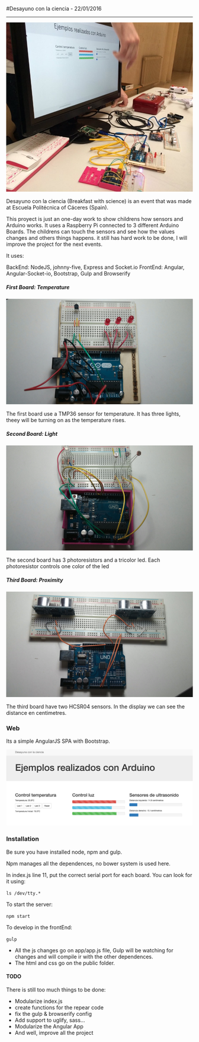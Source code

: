 #Desayuno con la ciencia - 22/01/2016
- - -

![Alt text](docs/all.jpg?raw=true "Full Setup")

Desayuno con la ciencia (Breakfast with science) is an event that was made at Escuela Politécnica of Cáceres (Spain).

This proyect is just an one-day work to show childrens how sensors and Arduino works. It uses a Raspberry Pi connected to 3 different Arduino Boards. The childrens can touch the sensors and see how the values changes and others things happens. it still has hard work to be done, I will improve the project for the next events.

It uses:

BackEnd:  NodeJS, johnny-five, Express and Socket.io 
FrontEnd: Angular, Angular-Socket-io, Bootstrap, Gulp and Browserify

##### First Board: Temperature

![Alt text](docs/FirstOne.jpg?raw=true "First One")

The first board use a TMP36 sensor for temperature. It has three lights, theey will be turning on as the temperature rises.

##### Second Board: Light

![Alt text](docs/SecondOne.jpg?raw=true "Second One")

The second board has 3 photoresistors and a tricolor led. Each photoresistor controls one color of the led

##### Third Board: Proximity

![Alt text](docs/ThirdOne.jpg?raw=true "Third One")

The third board have two HCSR04 sensors. In the display we can see the distance en centimetres.

### Web

Its a simple AngularJS SPA with Bootstrap.

![Alt text](docs/web.png?raw=true "Third One")

### Installation

Be sure you have installed node, npm and gulp.

Npm manages all the dependences, no bower system is used here.

In index.js line 11, put the correct serial port for each board. You can look for it using:

`ls /dev/tty.*`

To start the server:

`npm start`

To develop in the frontEnd:

`gulp`

- All the js changes go on app/app.js file, Gulp will be watching for changes and will compile ir with the other dependences.
- The html and css go on the public folder.

#### TODO

There is still too much things to be done:

- Modularize index.js
- create functions for the repear code
- fix the gulp & browserify config
- Add support to uglify, sass...
- Modularize the Angular App
- And well, improve all the project

